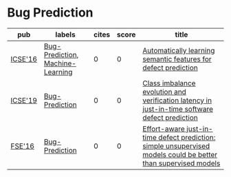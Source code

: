 # Bug Prediction

|pub|labels|cites|score|title|
|---|------|-----|-----|-----|
|[ICSE'16](https://dblp.org/db/conf/icse/icse2016.html)|[Bug-Prediction](Bug-Prediction.md), [Machine-Learning](Machine-Learning.md)|0|0|[Automatically learning semantic features for defect prediction](https://scholar.google.com/scholar?q=Automatically+learning+semantic+features+for+defect+prediction)|
|[ICSE'19](https://dblp.org/db/conf/icse/icse2019.html)|[Bug-Prediction](Bug-Prediction.md)|0|0|[Class imbalance evolution and verification latency in just-in-time software defect prediction](https://scholar.google.com/scholar?q=Class+imbalance+evolution+and+verification+latency+in+just-in-time+software+defect+prediction)|
|[FSE'16](https://dblp.org/db/conf/sigsoft/fse2016.html)|[Bug-Prediction](Bug-Prediction.md)|0|0|[Effort-aware just-in-time defect prediction: simple unsupervised models could be better than supervised models](https://scholar.google.com/scholar?q=Effort-aware+just-in-time+defect+prediction%3A+simple+unsupervised+models+could+be+better+than+supervised+models)|
